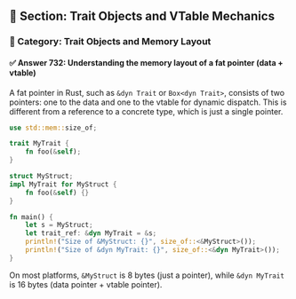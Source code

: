 ## 📘 Section: Trait Objects and VTable Mechanics  
### 🔹 Category: Trait Objects and Memory Layout  
#### ✅ Answer 732: Understanding the memory layout of a fat pointer (data + vtable)

A fat pointer in Rust, such as `&dyn Trait` or `Box<dyn Trait>`, consists of two pointers: one to the data and one to the vtable for dynamic dispatch. This is different from a reference to a concrete type, which is just a single pointer.

```rust
use std::mem::size_of;

trait MyTrait {
    fn foo(&self);
}

struct MyStruct;
impl MyTrait for MyStruct {
    fn foo(&self) {}
}

fn main() {
    let s = MyStruct;
    let trait_ref: &dyn MyTrait = &s;
    println!("Size of &MyStruct: {}", size_of::<&MyStruct>());
    println!("Size of &dyn MyTrait: {}", size_of::<&dyn MyTrait>());
}
```

On most platforms, `&MyStruct` is 8 bytes (just a pointer), while `&dyn MyTrait` is 16 bytes (data pointer + vtable pointer).
